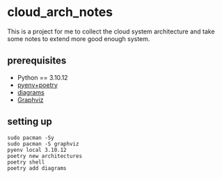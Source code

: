 # cloud_arch_notes
This is a project for me to collect the cloud system architecture and take some notes to extend more good enough system.

## prerequisites

* Python == 3.10.12
* [pyenv+poetry](https://github.com/hong539/setup_dev_environment/blob/main/programing_languages/python/python.md)
* [diagrams](https://github.com/mingrammer/diagrams)
* [Graphviz](https://gitlab.com/graphviz/graphviz)


## setting up

```shell
sudo pacman -Sy
sudo pacman -S graphviz
pyenv local 3.10.12
poetry new architectures
poetry shell
poetry add diagrams
```